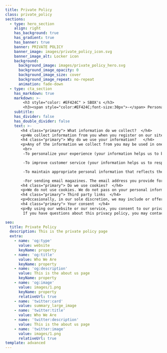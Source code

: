 ```yaml
---
title: Private Policy
class: private_policy
sections:
  - type: hero_section
    align: right
    has_background: true
    has_gradient: true
    has_banner: true
    banner: PRIVATE POLICY
    banner_image: images/private_policy_icon.svg
    banner_image_alt: Locker icon
    background: 
      background_image: images/private_policy_hero.svg
      background_image_opacity: 0
      background_image_size: cover
      background_image_repeat: no-repeat
      animation: fade-down
  - type: cta_section
    has_markdown: true
    markdown: >-
        <h3 style="color: #EF424C" > SBOX's </h3>
        <h3><span style="color:#EF424C;font-size:30px">-</span> Personal Data Management Policy <span style="color:#EF424C;font-size:30px">-</span>
    subtitle: 
    has_divider: false
    has_double_divider: false
    text: >-
       <h4 class="primary"> What information do we collect?  </h4>
       <p>We collect information from you when you register on our site and obtain an account. When registering on our site, as the case may be, you may be asked to enter: name, e-mail address, mailing address / telephone number and you may also be required to provide proof of identity (Passport / Identity) and other relevant documents ( Utility Account or Proof of Professional Status). You can, however, visit our website anonymously.</p>
       <h4 class="primary"> Why do we use your information?   </h4>
       <p>Any of the information we collect from you may be used in one of the following ways:
        <br>
        -To personalize your experience (your information helps us to better meet your individual needs).        <br>

        -To improve customer service (your information helps us to respond more effectively to customer service requests and support needs).        <br>

        -To maintain appropriate personal information that reflects the nature of the service we provide and our obligations to comply with all relevant regulatory guidelines.        <br>

        -For sending email magazines. The email address you provide for booking will only be used to send information and updates about your booking.</p>
       <h4 class="primary"> Do we use cookies?  </h4>
       <p>We do not use cookies. We do not pass on your personal information to third parties. Reliable third parties who assist us in the operation of our website, in the conduct of our business or in your service may be excluded from this, provided that such parties agree to keep this information confidential. We may also disclose your information when required to comply with the legal and institutional framework, enforce our site policies or protect the rights, property or security, ours or others. However, unrecognizable visitor information may be provided to third parties for marketing, advertising or other uses.</p>
       <h4 class="primary"> Third party links  </h4>
       <p>Occasionally, in our sole discretion, we may include or offer third party products or services on our site. These third party websites have separate and independent privacy policies. Therefore, we have no responsibility or liability for the content and activities of these linked sites. However, we seek to protect the integrity of our site and welcome any comments about these sites.</p>
       <h4 class="primary"> Your consent  </h4>
       <p>By using our website or our service, you consent to our privacy policy.
        If you have questions about this privacy policy, you may contact us using the information below.</p>

seo:
  title: Private Policy
  description: This is the private policy page
  extra:
    - name: 'og:type'
      value: website
      keyName: property
    - name: 'og:title'
      value: Who We Are
      keyName: property
    - name: 'og:description'
      value: This is the about us page
      keyName: property
    - name: 'og:image'
      value: images/1.png
      keyName: property
      relativeUrl: true
    - name: 'twitter:card'
      value: summary_large_image
    - name: 'twitter:title'
      value: Who We Are
    - name: 'twitter:description'
      value: This is the about us page
    - name: 'twitter:image'
      value: images/1.png
      relativeUrl: true
template: advanced
---
```

